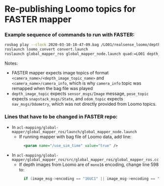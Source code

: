 # Re-publishing Loomo topics for FASTER mapper #

### Example sequence of commands to run with FASTER:
```bash
rosbag play --clock 2020-03-10-18-47-09.bag /LO01/realsense_loomo/depth/camera_info:=/LO01/realsense_loomo/camera_info
roslaunch loomo_convert convert.launch
roslaunch global_mapper_ros global_mapper_node.launch quad:=LO01 depth_image_topic:=realsense_loomo/depth_new_encoding pose_topic:=state goal_topic:=move_base_simple/goal odom_topic:=odom
```

Notes:
* FASTER mapper expects image topics of format `<camera_name>/<depth_image_topic_name>` and `<camera_name>/camera_info`, which is why `camera_info` topic was remapped when the bag file was played
* `depth_image_topic` expects `sensor_msgs/Image` message, `pose_topic` expects `snapstack_msgs/State`, and `odom_topic` expects `nav_msgs/Odometry`, which was not directly provided from Loomo topics.

### Lines that have to be changed in FASTER repo:
* In `acl-mapping/global-mapper/global_mapper_ros/launch/global_mapper_node.launch`
  * If running mapper with bag file of Loomo data, add line:
    ```xml
      <param name="/use_sim_time" value="true" />
    ```
* In `acl-mapping/global-mapper/global_mapper_ros/src/global_mapper_ros/global_mapper_ros.cc`
  * If depth images from Loomo are of `mono16` encoding, change line 598 to:
    ```cpp
      if (image_msg->encoding == "16UC1" || image_msg->encoding == "mono16")
    ```
    

